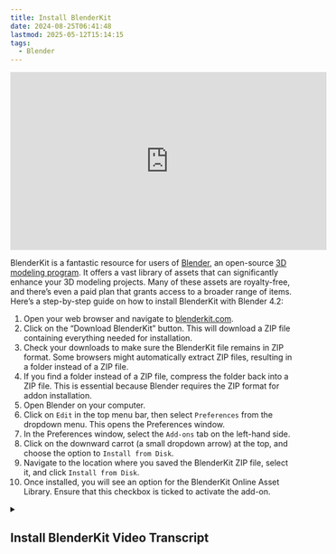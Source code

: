 ```yaml
---
title: Install BlenderKit
date: 2024-08-25T06:41:48
lastmod: 2025-05-12T15:14:15
tags:
  - Blender
---
```


<div class="iframe-16-9-container">
<iframe class="youTubeIframe" width="560" height="315" src="https://www.youtube.com/embed/DM2eyg3dxP4" title="YouTube video player" frameborder="0" allow="accelerometer; autoplay; clipboard-write; encrypted-media; gyroscope; picture-in-picture; web-share" referrerpolicy="strict-origin-when-cross-origin" allowfullscreen></iframe>
</div>

BlenderKit is a fantastic resource for users of [Blender](./blender.md), an open-source [3D modeling program](../3d-modeling-software.md). It offers a vast library of assets that can significantly enhance your 3D modeling projects. Many of these assets are royalty-free, and there’s even a paid plan that grants access to a broader range of items. Here’s a step-by-step guide on how to install BlenderKit with Blender 4.2:

1. Open your web browser and navigate to [blenderkit.com](https://www.blenderkit.com).
2. Click on the “Download BlenderKit” button. This will download a ZIP file containing everything needed for installation.
3. Check your downloads to make sure the BlenderKit file remains in ZIP format. Some browsers might automatically extract ZIP files, resulting in a folder instead of a ZIP file.
4. If you find a folder instead of a ZIP file, compress the folder back into a ZIP file. This is essential because Blender requires the ZIP format for addon installation.
5. Open Blender on your computer.
6. Click on `Edit` in the top menu bar, then select `Preferences` from the dropdown menu. This opens the Preferences window.
7. In the Preferences window, select the `Add-ons` tab on the left-hand side.
8. Click on the downward carrot (a small dropdown arrow) at the top, and choose the option to `Install from Disk`.
9. Navigate to the location where you saved the BlenderKit ZIP file, select it, and click `Install from Disk`.
10. Once installed, you will see an option for the BlenderKit Online Asset Library. Ensure that this checkbox is ticked to activate the add-on.

<details><summary>

## Install BlenderKit Video Transcript

</summary>

Blender Kit is an amazing resource for Blender, a 3D modeling program that is open source. Blender Kit has many, many assets that you can use in your 3D modeling projects. Many times royalty free. There's even a paid plan that gives you access to more assets. But how do we install BlenderKit to be able to use it with blender, especially, how do we install BlenderKit with Blender 4.2?

The first thing to do is to go to blenderkit.com, then click Download BlenderKit. This will download a zip file that has everything that you need to know. It's important to note that earlier versions of BlenderKit did not work with 4.2, so go ahead and download the most recent version. Once you have the BlenderKit zip file in your downloads, you're ready to open up Blender and install.

Make sure that it's still a zip file. Sometimes you may have your browser set that it automatically extract zip files. If that's the case and you have a folder here, you need to recompress it as a zip file. Otherwise you can't install BlenderKit with Blender.

Once you have Blender open, go to Edit Preferences. We can go to add ons. Notice that after Blender version four, the add ons section is very much cleaned up. There's a new way to get extensions and add ons directly from the Blender website. If we click this little down carrot at the top, we can install from disk if I click this item. Then navigate to where you have BlenderKit zip file, select it, then select install from disk. Once this happens, you'll notice you have the BlenderKit online Asset library installed in Blender 4.2.

Now I can search for all types of things such as a hammer. And then we can see all the different hammers. Some of these have padlocks because they're only available with the paid subscription, but you can see a preview to see if you want to purchase a subscription to get that asset. Over here in the filters of BlenderKit, we can go ahead and select free first. And this will filter out the free hammers. And then if I see a hammer that I like, for example this one and I select it, it will come into my Blender scene.

This cube is in the way. So I move it away and then I'll zoom in and I can see this hammer right here that I can rotate and move any way I want. I can close the preview of BlenderKit, look at Material Preview here. And then we can see how the textures are imported automatically from BlenderKit. So hopefully this helps you install BlenderKit with Blender 4.2 from a zip file and install it as a local disk add on. Happy 3D modeling!

</details>
